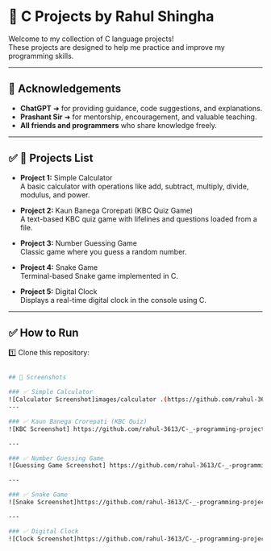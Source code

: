 # 🌟 C Projects by Rahul Shingha

Welcome to my collection of C language projects!  
These projects are designed to help me practice and improve my programming skills.

---

## 🙏 Acknowledgements

- **ChatGPT** ➜ for providing guidance, code suggestions, and explanations.  
- **Prashant Sir** ➜ for mentorship, encouragement, and valuable teaching.  
- **All friends and programmers** who share knowledge freely.

---

## ✅ 📌 Projects List

- **Project 1:** Simple Calculator  
  A basic calculator with operations like add, subtract, multiply, divide, modulus, and power.

- **Project 2:** Kaun Banega Crorepati (KBC Quiz Game)  
  A text-based KBC quiz game with lifelines and questions loaded from a file.

- **Project 3:** Number Guessing Game  
  Classic game where you guess a random number.

- **Project 4:** Snake Game  
  Terminal-based Snake game implemented in C.

- **Project 5:** Digital Clock  
  Displays a real-time digital clock in the console using C.

---

## ✅ How to Run

1️⃣ Clone this repository:  
```bash

## 📸 Screenshots

### ✅ Simple Calculator
![Calculator Screenshot]images/calculator .(https://github.com/rahul-3613/C-_-programming-projects-by---Rahul-Shingha/blob/1df98691fd8ded2d61242d92dac954e3b5008028/snake.png/Screenshot%202025-07-07%20014214.png)
---

### ✅ Kaun Banega Crorepati (KBC Quiz)
![KBC Screenshot] https://github.com/rahul-3613/C-_-programming-projects-by---Rahul-Shingha/blob/main/images/kbc%20.%20png/Screenshot%202025-07-07%20002154.png

---

### ✅ Number Guessing Game
![Guessing Game Screenshot] https://github.com/rahul-3613/C-_-programming-projects-by---Rahul-Shingha/blob/main/images/guess%20.%20png/Screenshot%202025-07-07%20014047.png

---

### ✅ Snake Game
![Snake Screenshot]https://github.com/rahul-3613/C-_-programming-projects-by---Rahul-Shingha/blob/main/images/snake.png/Screenshot%202025-07-07%20014214.png

---

### ✅ Digital Clock
![Clock Screenshot]https://github.com/rahul-3613/C-_-programming-projects-by---Rahul-Shingha/blob/main/images/clock.png/Screenshot%202025-07-07%20014450.png
